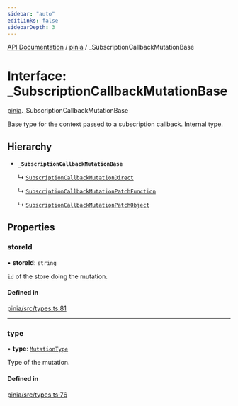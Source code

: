 ```yaml
---
sidebar: "auto"
editLinks: false
sidebarDepth: 3
---
```


[API Documentation](../index.md) / [pinia](../modules/pinia.md) / \_SubscriptionCallbackMutationBase

# Interface: \_SubscriptionCallbackMutationBase

[pinia](../modules/pinia.md)._SubscriptionCallbackMutationBase

Base type for the context passed to a subscription callback. Internal type.

## Hierarchy

- **`_SubscriptionCallbackMutationBase`**

  ↳ [`SubscriptionCallbackMutationDirect`](pinia.SubscriptionCallbackMutationDirect.md)

  ↳ [`SubscriptionCallbackMutationPatchFunction`](pinia.SubscriptionCallbackMutationPatchFunction.md)

  ↳ [`SubscriptionCallbackMutationPatchObject`](pinia.SubscriptionCallbackMutationPatchObject.md)

## Properties

### storeId

• **storeId**: `string`

`id` of the store doing the mutation.

#### Defined in

[pinia/src/types.ts:81](https://github.com/vuejs/pinia/blob/6ce186f/packages/pinia/src/types.ts#L81)

___

### type

• **type**: [`MutationType`](../enums/pinia.MutationType.md)

Type of the mutation.

#### Defined in

[pinia/src/types.ts:76](https://github.com/vuejs/pinia/blob/6ce186f/packages/pinia/src/types.ts#L76)
